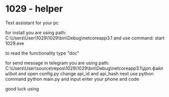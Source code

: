# 1029 - helper

Text assistant for your pc

for install you are using path: C:\Users\User\1029\1029\bin\Debug\netcoreapp3.1
and use command: start 1029.exe

to read the functionality type "doc"

for send message in telegram you are using path: C:\Users\User\source\repos\1029\1029\bin\Debug\netcoreapp3.1\доп.файлы\bot
and open config.py change api_id and api_hash
next use python command python main.py and input enter your phone and code

good luck using

